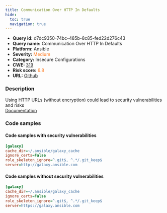 ```yaml
---
title: Communication Over HTTP In Defaults
hide:
  toc: true
  navigation: true
---
```


<style>
  .highlight .hll {
    background-color: #ff171742;
  }
  .md-content {
    max-width: 1100px;
    margin: 0 auto;
  }
</style>

-   **Query id:** d7dc9350-74bc-485b-8c85-fed22d276c43
-   **Query name:** Communication Over HTTP In Defaults
-   **Platform:** Ansible
-   **Severity:** <span style="color:#ff7213">Medium</span>
-   **Category:** Insecure Configurations
-   **CWE:** <a href="https://cwe.mitre.org/data/definitions/319.html" onclick="newWindowOpenerSafe(event, 'https://cwe.mitre.org/data/definitions/319.html')">319</a>
-   **Risk score:** <span style="color:#ff7213">6.8</span>
-   **URL:** [Github](https://github.com/Checkmarx/kics/tree/master/assets/queries/ansible/config/communication_over_http_in_defaults)

### Description
Using HTTP URLs (without encryption) could lead to security vulnerabilities and risks<br>
[Documentation](https://docs.ansible.com/ansible/latest/plugins/httpapi.html)

### Code samples
#### Code samples with security vulnerabilities
```cfg title="Positive test num. 1 - cfg file" hl_lines="5"
[galaxy]
cache_dir=~/.ansible/galaxy_cache
ignore_certs=False
role_skeleton_ignore=^.git$, ^.*/.git_keep$
server=http://galaxy.ansible.com
```


#### Code samples without security vulnerabilities
```cfg title="Negative test num. 1 - cfg file"
[galaxy]
cache_dir=~/.ansible/galaxy_cache
ignore_certs=False
role_skeleton_ignore=^.git$, ^.*/.git_keep$
server=https://galaxy.ansible.com
```

